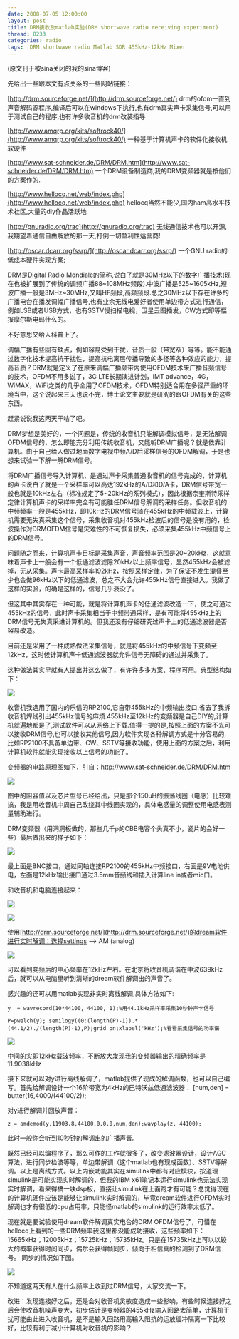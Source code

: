 ```yaml
---
date: 2008-07-05 12:00:00
layout: post
title: DRM接收及matlab实验(DRM shortwave radio receiving experiment)
thread: 8233
categories: radio
tags:  DRM shortwave radio Matlab SDR 455kHz-12kHz Mixer
---
```


(原文刊于被sina关闭的我的sina博客)

先给出一些跟本文有点关系的一些网站链接： 

[http://drm.sourceforge.net/](http://drm.sourceforge.net/)    drm的ofdm一直到声音解码源程序,编译后可以在windows下执行,也有drm真实声卡采集信号,可以用于测试自己的程序,也有许多收音机的drm改装指导 

[http://www.amqrp.org/kits/softrock40/](http://www.amqrp.org/kits/softrock40/) 一种基于计算机声卡的软件化接收机软硬件 

[http://www.sat-schneider.de/DRM/DRM.htm](http://www.sat-schneider.de/DRM/DRM.htm)    一个DRM设备制造商,我的DRM变频器就是按他们的方案作的. 

[http://www.hellocq.net/web/index.php](http://www.hellocq.net/web/index.php)    hellocq当然不能少,国内ham高水平技术社区,大量的diy作品活跃地 

[http://gnuradio.org/trac](http://gnuradio.org/trac)        无线通信技术也可以开源,我期望着通信自由解放的那一天,打倒一切盈利性运营商! 

[http://oscar.dcarr.org/ssrp/](http://oscar.dcarr.org/ssrp/)    一个GNU radio的低成本硬件实现方案; 


DRM是Digital Radio Mondiale的简称,说白了就是30MHz以下的数字广播技术(现在也被扩展到了传统的调频广播88~108MHz频段).中波广播是525~1605kHz,短波广播一般是3MHz~30MHz,又叫HF频段,高频频段.总之30MHz以下存在许多的广播电台在播发调幅广播信号,也有业余无线电爱好者使用单边带方式进行通信，例如LSB或者USB方式，也有SSTV慢扫描电视，卫星云图播发，CW方式即等幅报摩尔斯电码什么的。 
  
不好意思又给人科普上了。 
  
调幅广播有些固有缺点，例如容易受到干扰，音质一般（带宽窄）等等。能不能通过数字化技术提高抗干扰性，提高抗电离层传播导致的多径等各种效应的能力，提高音质？DRM就是定义了在原来调幅广播频带内使用OFDM技术来广播音频信号的技术，OFDM不用多说了，3G LTE长期演进计划，IMT advance，4G，WiMAX，WiFi之类的几乎全用了OFDM技术，OFDM特别适合用在多径严重的环境当中，这个说起来三天也说不完，博士论文主要就是研究的跟OFDM有关的这些东西。 
  
赶紧说说我这两天干啥了吧。 
  
DRM梦想是美好的，一个问题是，传统的收音机只能解调模拟信号，是无法解调OFDM信号的，怎么即能充分利用传统收音机，又能听DRM广播呢？就是依靠计算机。由于自己给人做过地面数字电视中频A/D后采样信号的OFDM解调，于是也想来试验一下解一解DRM信号。 
  
将DRM广播信号导入计算机，是通过声卡采集普通收音机的信号完成的，计算机的声卡说白了就是一个采样率可以高达192kHz的A/D和D/A卡，DRM信号带宽一般也就是10kHz左右（标准规定了5~20kHz的系列模式），因此根据奈奎斯特采样定律计算机声卡的采样率完全有可能胜任DRM信号解调的采样任务。但收音机的中频频率一般是455kHz，即10kHz的DRM信号骑在455kHz的中频载波上，计算机需要无失真采集这个信号，采集收音机对455kHz检波后的信号是没有用的，检波操作对DRMOFDM信号是灾难性的不可恢复损失，必须采集455kHz中频信号上的DRM信号。

问题随之而来，计算机声卡目标是采集声音，声音频率范围是20~20kHz，这就意味着声卡上一般会有一个低通滤波滤除20kHz以上频率信号，显然455kHz会被滤掉，无从采集。声卡最高采样率192kHz，按照采样定律，为了保证不发生混叠至少也会做96kHz以下的低通滤波，总之不大会允许455kHz信号直接进入。我做了这样的实验，的确是这样的，信号几乎衰没了。

但这其中其实存在一种可能，就是将计算机声卡的低通滤波改造一下，使之可通过455kHz的信号，此时声卡采集相当于中频带通采样，是有可能将455kHz上的DRM信号无失真采进计算机的。但我还没有仔细研究过声卡上的低通滤波器是否容易改造。

目前还是采用了一种成熟做法采集信号，就是将455kHz的中频信号下变频至12kHz，这时候计算机声卡低通滤波器就允许信号无障碍的通过并采集了。 
  
这种做法其实早就有人提出并这么做了，有许许多多方案、程序可用。典型结构如下： 

![](../media/drm1.png)

收音机我选用了国内的乐信的RP2100,它自带455kHz的中频输出接口,省去了我拆收音机焊线引出455kHz信号的麻烦.455kHz至12kHz的变频器是自己DIY的,计算机就遍地都是了,测试软件可以从网络上下载.值得一提的是,按照上面的方案不光可以接收DRM信号,也可以接收其他信号,因为软件实现各种解调方式是十分容易的,比如RP2100不具备单边带、CW、SSTV等接收功能，使用上面的方案之后，利用计算机软件就能实现接收以上信号的功能了。 
  
变频器的电路原理图如下，引自：[http://www.sat-schneider.de/DRM/DRM.htm ](http://www.sat-schneider.de/DRM/DRM.htm)

![](../media/drm2.png)

图中的阻容值以及芯片型号已经给出，只是那个150uH的振荡线圈（电感）比较难搞，我是用收音机中周自己改绕其中线圈实现的，具体电感量的调整使用电感表测量辅助进行。 

DRM变频器（用洞洞板做的，那些几千p的CBB电容个头真不小，瓷片的会好一些）最后做出来的样子如下： 

![](../media/drm3.png)

最上面是BNC接口，通过同轴连接RP2100的455kHz中频接口，右面是9V电池供电，左面是12kHz输出接口通过3.5mm音频线和插入计算line in或者mic口。 
  
和收音机和电脑连接起来： 

![](../media/drm4.png)

![](../media/drm5.png)

使用[http://drm.sourceforge.net/](http://drm.sourceforge.net/)的dream软件进行实时解调：选择settings --> AM (analog) 

![](../media/drm6.png)

可以看到变频后的中心频率在12kHz左右。在北京将收音机调谐在中波639kHz后，就可以从电脑里听到清晰的dream软件解调出的声音了。 
  
感兴趣的还可以用matlab实现非实时离线解调,具体方法如下: 

    y  = wavrecord(10*44100, 44100, 1);%用44.1kHz采样率采集10秒钟声卡信号 
    
    P=pwelch(y); semilogy((0:(length(P)-1)).*(44.1/2)./(length(P)-1),P);grid on;xlabel('kHz');%看看采集信号的功率谱 

![](../media/drm7.png)

中间的尖即12kHz载波频率，不断放大发现我的变频器输出的精确频率是11.9038kHz 
  
接下来就可以对y进行离线解调了，matlab提供了现成的解调函数，也可以自己编写。首先给解调设计一个16阶带宽为4kHz的巴特沃兹低通滤波器： 
    [num,den] = butter(16,4000/(44100/2)); 

对y进行解调并回放声音： 

    z = amdemod(y,11903.8,44100,0,0.0,num,den);wavplay(z, 44100); 

此时一般你会听到10秒钟的解调出的广播声音。 
  
既然已经可以编程序了，那么可作的工作就很多了，改变滤波器设计，设计AGC算法，进行同步检波等等，单边带解调（这个matlab也有现成函数）、SSTV等解调。以上是离线方式。以上内嵌功能其实在simulink中都有对应模块，按道理simulink是可能实现实时解调的，但我的IBM x61笔记本运行simulink也无法实现实时解调，看来得搞一块dsp板，直接让simulink在上面跑才有可能？总觉得现在的计算机硬件应该是能够让simulink实时解调的，毕竟dream软件进行OFDM实时解调也才有很低的cpu占用率，只能怪matlab的simulink的运行效率太低了。 
  
现在就是要试验使用dream软件解调真实电台的DRM OFDM信号了，可惜在hellocq上看到的一些DRM频率我这里都没能成功接收，这些频率如下：15665kHz；12005kHz；15725kHz；15735kHz。只是在15735kHz上可以以较大的概率获得时间同步，偶尔会获得帧同步，倾向于相信真的检测到了DRM信号。 同步的情况如下图。

![](../media/drm8.png)

不知道这两天有人在什么频率上收到过DRM信号，大家交流一下。 
  
改进：发现连接好之后，还是会对收音机灵敏度造成一些影响，有些时候连接好之后会使收音机噪声变大，初步估计是变频器的455kHz输入回路太简单，计算机干扰可能由此进入收音机，是不是输入回路用高输入阻抗的运放缓冲隔离一下比较好，比较有利于减小计算机对收音机的影响？
